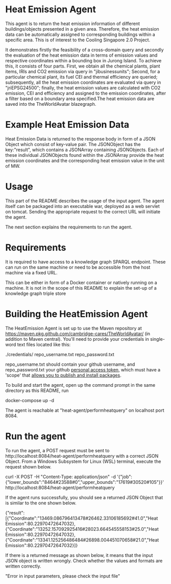# Heat Emission Agent
 This agent is to return the heat emission information of different buildings/objects presented in a given area. Therefore, the heat emission data can be automatically assigned to corresponding buildings within a specific area. This is of interest to the Cooling Singapore 2.0 Project. 
 
 It demonstrates firstly the feasibility of a cross-domain query and secondly the evaluation of the heat emission data in terms of emission values and respective coordinates within a bounding box in Jurong Island. To achieve this, it consists of four parts. First, we obtain all the chemical plants, plant items, IRIs and CO2 emission via query in "jibusinessunits"; Second, for a particular chemical plant, its fuel CEI and thermal efficiency are queried; subsequently, all the heat emission coordinates are evaluated via query in "jriEPSG24500"; finally, the heat emission values are calculated with CO2 emission, CEI and efficiency and assigned to the emission coordinates, after a filter based on a boundary area specified.The heat emission data are saved into the TheWorldAvatar blazegraph.

# Example Heat Emission Data
Heat Emission Data is returned to the response body in form of a JSON Object which consist of key-value pair. The JSONObject has the 
key:"result", which contains a JSONArray containing JSONObjects. Each of these individual JSONObjects found within the JSONArray
provide the heat emission coordinates and the corresponding heat emission value in the unit of MW.

# Usage 
This part of the README describes the usage of the input agent. The agent itself can be packaged into an executable war, deployed as a web servlet on tomcat. Sending the appropriate request to the correct URL will initiate the agent. 

The next section explains the requirements to run the agent.

# Requirements
It is required to have access to a knowledge graph SPARQL endpoint. These can run on the same machine or need to be accessible from the host machine via a fixed URL.

This can be either in form of a Docker container or natively running on a machine. It is not in the scope of this README to explain the set-up of a knowledge graph triple store

# Building the HeatEmission Agent

The HeatEmission Agent is set up to use the Maven repository at https://maven.pkg.github.com/cambridge-cares/TheWorldAvatar/ (in addition to Maven central). You'll need to provide your credentials in single-word text files located like this:

./credentials/
    repo_username.txt
    repo_password.txt

repo_username.txt should contain your github username, and repo_password.txt your github [personal access token](https://docs.github.com/en/github/authenticating-to-github/creating-a-personal-access-token),
which must have a 'scope' that [allows you to publish and install packages](https://docs.github.com/en/packages/working-with-a-github-packages-registry/working-with-the-apache-maven-registry#authenticating-to-github-packages).

To build and start the agent, open up the command prompt in the same directory as this README, run

docker-compose up -d

The agent is reachable at "heat-agent/performheatquery" on localhost port 8084.

# Run the agent
To run the agent, a POST request must be sent to http://localhost:8084/heat-agent/performheatquery with a correct JSON Object.
From a Windows Subsystem for Linux (WSL) terminal, execute the request shown below.

curl -X POST -H "Content-Type: application/json" -d '{"job":{"lower_bounds":"8464#23588#0","upper_bounds":"17619#30520#105"}}' http://localhost:8084/heat-agent/performheatquery


If the agent runs successfully, you should see a returned JSON Object that is similar to the one shown below.

{"result":[{"Coordinate":"13469.086796413478#26462.33106185692#41.0","Heat Emission":80.22970472647032},{"Coordinate":"13252.157092925416#28023.664545558153#25.0","Heat Emission":80.22970472647032},{"Coordinate":"13341.125256486484#26898.004451070658#21.0","Heat Emission":80.22970472647032}]}

If there is a returned message as shown below, it means that the input JSON object is written wrongly. Check whether the values and formats are written correctly.

"Error in input parameters, please check the input file"